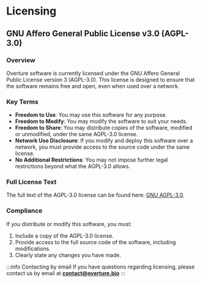 # Licensing

## GNU Affero General Public License v3.0 (AGPL-3.0)

### Overview

Overture software is currently licensed under the GNU Affero General Public License version 3 (AGPL-3.0). This license is designed to ensure that the software remains free and open, even when used over a network.

### Key Terms

- **Freedom to Use**: You may use this software for any purpose.
- **Freedom to Modify**: You may modify the software to suit your needs.
- **Freedom to Share**: You may distribute copies of the software, modified or unmodified, under the same AGPL-3.0 license.
- **Network Use Disclosure**: If you modify and deploy this software over a network, you must provide access to the source code under the same license.
- **No Additional Restrictions**: You may not impose further legal restrictions beyond what the AGPL-3.0 allows.

### Full License Text

The full text of the AGPL-3.0 license can be found here: [GNU AGPL-3.0](https://www.gnu.org/licenses/agpl-3.0.html).

### Compliance

If you distribute or modify this software, you must:

1. Include a copy of the AGPL-3.0 license.
2. Provide access to the full source code of the software, including modifications.
3. Clearly state any changes you have made.

:::info Contacting by email
If you have questions regarding licensing, please contact us by email at **contact@overture.bio**
:::
